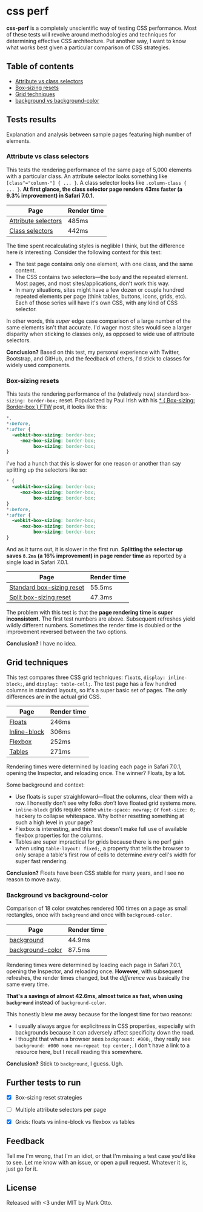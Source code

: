 # css perf

**css-perf** is a completely unscientific way of testing CSS performance. Most of these tests will revolve around methodologies and techniques for determining effective CSS architecture. Put another way, I want to know what works best given a particular comparison of CSS strategies.



## Table of contents

- [Attribute vs class selectors](#attribute-vs-class-selectors)
- [Box-sizing resets](#box-sizing-resets)
- [Grid techniques](#grid-techniques)
- [background vs background-color](#background-vs-background-color)



## Tests results

Explanation and analysis between sample pages featuring high number of elements.


### Attribute vs class selectors

This tests the rendering performance of the same page of 5,000 elements with a particular class. An attribute selector looks something like `[class^="column-"] { ... }`. A class selector looks like `.column-class { ... }`. **At first glance, the class selector page renders 43ms faster (a 9.3% improvement) in Safari 7.0.1.**

| Page                                                            | Render time |
|-----------------------------------------------------------------|-------------|
| [Attribute selectors](http://mdo.github.io/attribute-selectors/)| 485ms       |
| [Class selectors](http://mdo.github.io/class-selectors/)        | 442ms       |

The time spent recalculating styles is neglible I think, but the difference here *is* interesting. Consider the following context for this test:

- The test page contains only one element, with one class, and the same content.
- The CSS contains two selectors—the `body` and the repeated element. Most pages, and most sites/applications, don't work this way.
- In many situations, sites might have a few dozen or couple hundred repeated elements per page (think tables, buttons, icons, grids, etc). Each of those series will have it's own CSS, with any kind of CSS selector.

In other words, this *super* edge case comparison of a large number of the same elements isn't that accurate. I'd wager most sites would see a larger disparity when sticking to classes only, as opposed to wide use of attribute selectors.

**Conclusion?** Based on this test, my personal experience with Twitter, Bootstrap, and GitHub, and the feedback of others, I'd stick to classes for widely used components.


### Box-sizing resets

This tests the rendering performance of the (relatively new) standard `box-sizing: border-box;` reset. Popularized by Paul Irish with his [* { Box-sizing: Border-box } FTW](http://www.paulirish.com/2012/box-sizing-border-box-ftw/) post, it looks like this:

```css
*,
*:before,
*:after {
  -webkit-box-sizing: border-box;
     -moz-box-sizing: border-box;
          box-sizing: border-box;
}
```

I've had a hunch that this is slower for one reason or another than say splitting up the selectors like so:

```css
* {
  -webkit-box-sizing: border-box;
     -moz-box-sizing: border-box;
          box-sizing: border-box;
}
*:before,
*:after {
  -webkit-box-sizing: border-box;
     -moz-box-sizing: border-box;
          box-sizing: border-box;
}
```

And as it turns out, it is slower in the first run. **Splitting the selector up saves `8.2ms` (a 16% improvement) in page render time** as reported by a single load in Safari 7.0.1.

| Page                                                                      | Render time |
|---------------------------------------------------------------------------|-------------|
| [Standard box-sizing reset](http://mdo.github.io/box-sizing-reset/)       | 55.5ms      |
| [Split box-sizing reset](http://mdo.github.io/box-sizing-reset-separate/) | 47.3ms      |

The problem with this test is that the **page rendering time is super inconsistent.** The first test numbers are above. Subsequent refreshes yield wildly different numbers. Sometimes the render time is doubled or the improvement reversed between the two options.

**Conclusion?** I have no idea.


## Grid techniques

This test compares three CSS grid techniques: `float`s, `display: inline-block;`, and `display: table-cell;`. The test page has a few hundred columns in standard layouts, so it's a super basic set of pages. The only differences are in the actual grid CSS.

| Page                                                    | Render time |
|---------------------------------------------------------|-------------|
| [Floats](http://mdo.github.io/grid-floats/)             | 246ms       |
| [Inline-block](http://mdo.github.io/grid-inline-block/) | 306ms       |
| [Flexbox](http://mdo.github.io/grid-flexbox/)           | 252ms       |
| [Tables](http://mdo.github.io/grid-tables/)             | 271ms       |

Rendering times were determined by loading each page in Safari 7.0.1, opening the Inspector, and reloading once. The winner? Floats, by a lot.

Some background and context:

- Use floats is super straighfoward—float the columns, clear them with a row. I honestly don't see why folks *don't* love floated grid systems more.
- `inline-block` grids require some `white-space: nowrap;` or `font-size: 0;` hackery to collapse whitespace. Why bother resetting something at such a high level in your page?
- Flexbox is interesting, and this test doesn't make full use of available flexbox properties for the columns.
- Tables are super impractical for grids because there is no perf gain when using `table-layout: fixed;`, a property that tells the browser to only scrape a table's first row of cells to determine *every* cell's width for super fast rendering.

**Conclusion?** Floats have been CSS stable for many years, and I see no reason to move away.


### Background vs background-color

Comparison of 18 color swatches rendered 100 times on a page as small rectangles, once with `background` and once with `background-color`.

| Page                                                       | Render time |
|------------------------------------------------------------|-------------|
| [background](http://mdo.github.io/background/)             | 44.9ms      |
| [background-color](http://mdo.github.io/background-color/) | 87.5ms      |

Rendering times were determined by loading each page in Safari 7.0.1, opening the Inspector, and reloading once. **However**, with subsequent refreshes, the render times changed, but the *difference* was basically the same every time.

**That's a savings of almost 42.6ms, almost twice as fast, when using `background`** instead of `background-color`.

This honestly blew me away because for the longest time for two reasons:

- I usually always argue for explicitness in CSS properties, especially with backgrounds because it can adversely affect specificity down the road.
- I thought that when a browser sees `background: #000;`, they really see `background: #000 none no-repeat top center;`. I don't have a link to a resource here, but I recall reading this somewhere.

**Conclusion?** Stick to `background`, I guess. Ugh.


## Further tests to run

- [x] Box-sizing reset strategies
- [ ] Multiple attribute selectors per page
- [x] Grids: floats vs inline-block vs flexbox vs tables



## Feedback

Tell me I'm wrong, that I'm an idiot, or that I'm missing a test case you'd like to see. Let me know with an issue, or open a pull request. Whatever it is, just go for it.



## License

Released with <3 under MIT by Mark Otto.
